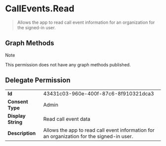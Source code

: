 # CallEvents.Read

> Allows the app to read call event information for an organization for the signed-in user.
## Graph Methods

> [!NOTE]
> This permission does not have any graph methods published.

## Delegate Permission
|||
|-|-|
|**Id**|43431c03-960e-400f-87c6-8f910321dca3|
|**Consent Type**|Admin|
|**Display String**|Read call event data|
|**Description**|Allows the app to read call event information for an organization for the signed-in user.|
